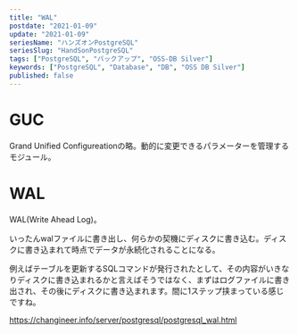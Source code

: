 ```yaml
---
title: "WAL"
postdate: "2021-01-09"
update: "2021-01-09"
seriesName: "ハンズオンPostgreSQL"
seriesSlug: "HandSonPostgreSQL"
tags: ["PostgreSQL", "バックアップ", "OSS-DB Silver"]
keywords: ["PostgreSQL", "Database", "DB", "OSS DB Silver"]
published: false
---
```


# GUC

Grand Unified Configureationの略。動的に変更できるパラメーターを管理するモジュール。

# WAL


WAL(Write Ahead Log)。

いったんwalファイルに書き出し、何らかの契機にディスクに書き込む。ディスクに書き込まれて時点でデータが永続化されることになる。

例えばテーブルを更新するSQLコマンドが発行されたとして、その内容がいきなりディスクに書き込まれるかと言えばそうではなく、まずはログファイルに書き出され、その後にディスクに書き込まれます。間に1ステップ挟まっている感じですね。

https://changineer.info/server/postgresql/postgresql_wal.html
